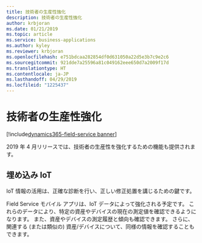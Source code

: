 ```yaml
---
title: 技術者の生産性強化
description: 技術者の生産性強化
author: krbjoran
ms.date: 01/21/2019
ms.topic: article
ms.service: business-applications
ms.author: kyley
ms.reviewer: krbjoran
ms.openlocfilehash: e751bdcaa282854df0d631050a22d5e3b7c9e2c6
ms.sourcegitcommit: 921dde7a25596a81c049162eee650d7a2009f17d
ms.translationtype: HT
ms.contentlocale: ja-JP
ms.lasthandoff: 04/29/2019
ms.locfileid: "1225437"
---
```

#  <a name="technician-productivity-enhancements"></a>技術者の生産性強化
[!include[dynamics365-field-service banner](../../includes/dynamics365-field-service.md)]

2019 年 4 月リリースでは、技術者の生産性を強化するための機能も提供されます。

## <a name="embedded-iot"></a>埋め込み IoT
IoT 情報の活用は、正確な診断を行い、正しい修正処置を講じるための鍵です。

Field Service モバイル アプリは、IoT データによって強化される予定です。 これらのデータにより、特定の資産やデバイスの現在の測定値を確認できるようになります。 また、資産やデバイスの測定履歴と傾向も確認できます。 さらに、関連する (または類似の) 資産/デバイスについて、同様の情報を確認することもできます。
